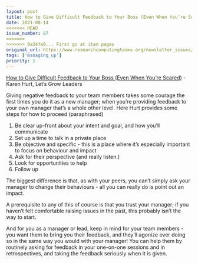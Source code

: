 ```yaml
---
layout: post
title: How to Give Difficult Feedback to Your Boss (Even When You’re Scared) - Karen Hurt, Let’s Grow Leaders
date: 2021-08-14
<<<<<<< HEAD
issue_number: 87
=======
>>>>>>> 0a34fe0... First go at item pages
original_url: https://www.researchcomputingteams.org/newsletter_issues/0087
tags: ['managing_up']
priority: 1
---
```


<!-- markdownlint-disable MD033 -->
<!-- markdownlint-disable MD041 -->
<!-- markdownlint-disable MD049 -->

[How to Give Difficult Feedback to Your Boss (Even When You’re Scared)](https://letsgrowleaders.com/2021/08/09/how-to-give-difficult-feedback-to-your-boss-even-when-youre-scared/) - Karen Hurt, Let’s Grow Leaders

Giving negative feedback to your team members takes some courage the first times you do it as a new manager; when you’re providing feedback to your own manager that’s a whole other level.  Here Hurt provides some steps for how to proceed (paraphrased)

1. Be clear up-front about your intent and goal, and how you’ll communicate
2. Set up a time to talk in a private place
3. Be objective and specific - this is a place where it’s especially important to focus on behaviour and impact
4. Ask for their perspective (and really listen.)
5. Look for opportunities to help
6. Follow up

The biggest difference is that, as with your peers, you can’t simply ask your manager to change their behaviours - all you can really do is point out an impact.

A prerequisite to any of this of course is that you trust your manager; if you haven’t felt comfortable raising issues in the past, this probably isn’t the way to start.

And for you as a manager or lead, keep in mind for your team members - you want them to bring you their feedback, and they’ll agonize over doing so in the same way you would with your manager!  You can help them by routinely asking for feedback in your one-on-one sessions and in retrospectives, and taking the feedback seriously when it is given.

